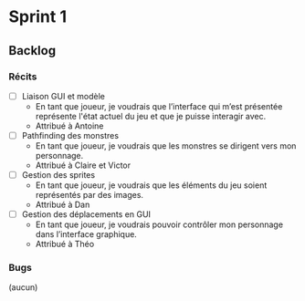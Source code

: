 # Sprint 1

## Backlog

### Récits

* [ ] Liaison GUI et modèle
    * En tant que joueur, je voudrais que l’interface qui m’est présentée représente l'état actuel du jeu et que je
      puisse interagir avec.
    * Attribué à Antoine
* [ ] Pathfinding des monstres
    * En tant que joueur, je voudrais que les monstres se dirigent vers mon personnage.
    * Attribué à Claire et Victor
* [ ] Gestion des sprites
    * En tant que joueur, je voudrais que les éléments du jeu soient représentés par des images.
    * Attribué à Dan
* [ ] Gestion des déplacements en GUI
    * En tant que joueur, je voudrais pouvoir contrôler mon personnage dans l’interface graphique.
    * Attribué à Théo

### Bugs

(aucun)
